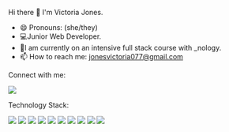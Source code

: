 Hi there 👋
I'm Victoria Jones. 
- 😄 Pronouns: (she/they)
- 💻Junior Web Developer.
- 💪I am currently on an intensive full stack course with _nology. 
- 📫 How to reach me: jonesvictoria077@gmail.com


Connect with me:


<a href="https://www.linkedin.com/in/victoriajonescyprus/" target="_blank"> <img src="https://img.shields.io/badge/LinkedIn-0077B5?style=for-the-badge&logo=linkedin&logoColor=white" /> </a>


Technology Stack:

<img src="https://img.shields.io/badge/HTML5-E34F26?style=for-the-badge&logo=html5&logoColor=white" /> <img src="https://img.shields.io/badge/CSS3-1572B6?style=for-the-badge&logo=css3&logoColor=white" /> <img src="https://img.shields.io/badge/JavaScript-323330?style=for-the-badge&logo=javascript&logoColor=F7DF1E" /> <img src="https://img.shields.io/badge/Bootstrap-563D7C?style=for-the-badge&logo=bootstrap&logoColor=white" /> <img src="https://img.shields.io/badge/React-20232A?style=for-the-badge&logo=react&logoColor=61DAFB" /> <img src="https://img.shields.io/badge/Figma-F24E1E?style=for-the-badge&logo=figma&logoColor=white" /> <img src="https://img.shields.io/badge/InVision-FF3366?style=for-the-badge&logo=InVision&logoColor=white" /> <img src="https://img.shields.io/badge/Jest-C21325?style=for-the-badge&logo=jest&logoColor=white" /> <img src="https://img.shields.io/badge/Sass-CC6699?style=for-the-badge&logo=sass&logoColor=white" /> <img src="https://img.shields.io/badge/Cypress-17202C?style=for-the-badge&logo=cypress&logoColor=white" />



